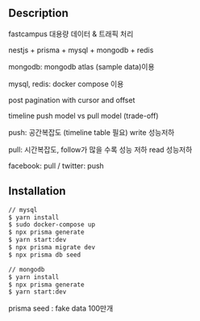 ## Description

fastcampus 대용량 데이터 & 트래픽 처리

nestjs + prisma + mysql + mongodb + redis

mongodb: mongodb atlas (sample data)이용

mysql, redis: docker compose 이용

post pagination with cursor and offset

timeline push model vs pull model (trade-off)

push: 공간복잡도 (timeline table 필요) write 성능저하

pull: 시간복잡도, follow가 많을 수록 성능 저하 read 성능저하

facebook: pull / twitter: push

## Installation

```bash
// mysql
$ yarn install
$ sudo docker-compose up
$ npx prisma generate
$ yarn start:dev
$ npx prisma migrate dev
$ npx prisma db seed

// mongodb
$ yarn install
$ npx prisma generate
$ yarn start:dev
```

prisma seed : fake data 100만개
